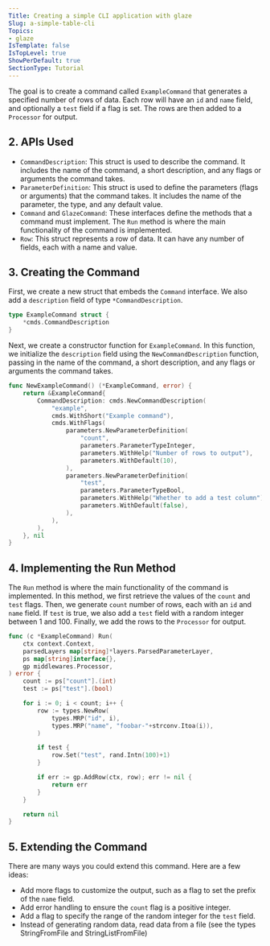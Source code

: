 ```yaml
---
Title: Creating a simple CLI application with glaze
Slug: a-simple-table-cli
Topics:
- glaze
IsTemplate: false
IsTopLevel: true
ShowPerDefault: true
SectionType: Tutorial
---
```


The goal is to create a command called `ExampleCommand` that generates a specified number of rows of data. Each row will
have an `id` and `name` field, and optionally a `test` field if a flag is set. The rows are then added to a `Processor`
for output.

## 2. APIs Used

- `CommandDescription`: This struct is used to describe the command. It includes the name of the command, a short
  description, and any flags or arguments the command takes.
- `ParameterDefinition`: This struct is used to define the parameters (flags or arguments) that the command takes. It
  includes the name of the parameter, the type, and any default value.
- `Command` and `GlazeCommand`: These interfaces define the methods that a command must implement. The `Run` method is
  where the main functionality of the command is implemented.
- `Row`: This struct represents a row of data. It can have any number of fields, each with a name and value.

## 3. Creating the Command

First, we create a new struct that embeds the `Command` interface. We also add a `description` field of
type `*CommandDescription`.

```go
type ExampleCommand struct {
	*cmds.CommandDescription
}
```

Next, we create a constructor function for `ExampleCommand`. In this function, we initialize the `description` field
using the `NewCommandDescription` function, passing in the name of the command, a short description, and any flags or
arguments the command takes.

```go
func NewExampleCommand() (*ExampleCommand, error) {
	return &ExampleCommand{
		CommandDescription: cmds.NewCommandDescription(
			"example",
			cmds.WithShort("Example command"),
			cmds.WithFlags(
				parameters.NewParameterDefinition(
					"count",
					parameters.ParameterTypeInteger,
					parameters.WithHelp("Number of rows to output"),
					parameters.WithDefault(10),
				),
				parameters.NewParameterDefinition(
					"test",
					parameters.ParameterTypeBool,
					parameters.WithHelp("Whether to add a test column"),
					parameters.WithDefault(false),
				),
			),
		),
	}, nil
}
```

## 4. Implementing the Run Method
The `Run` method is where the main functionality of the command is implemented. In this method, we first retrieve the values of the `count` and `test` flags. Then, we generate `count` number of rows, each with an `id` and `name` field. If `test` is true, we also add a `test` field with a random integer between 1 and 100. Finally, we add the rows to the `Processor` for output.

```go
func (c *ExampleCommand) Run(
	ctx context.Context,
	parsedLayers map[string]*layers.ParsedParameterLayer,
	ps map[string]interface{},
	gp middlewares.Processor,
) error {
	count := ps["count"].(int)
	test := ps["test"].(bool)

	for i := 0; i < count; i++ {
		row := types.NewRow(
			types.MRP("id", i),
			types.MRP("name", "foobar-"+strconv.Itoa(i)),
		)

		if test {
			row.Set("test", rand.Intn(100)+1)
		}

		if err := gp.AddRow(ctx, row); err != nil {
			return err
		}
	}

	return nil
}
```

## 5. Extending the Command
There are many ways you could extend this command. Here are a few ideas:
- Add more flags to customize the output, such as a flag to set the prefix of the `name` field.
- Add error handling to ensure the `count` flag is a positive integer.
- Add a flag to specify the range of the random integer for the `test` field.
- Instead of generating random data, read data from a file (see the types StringFromFile and StringListFromFile)
